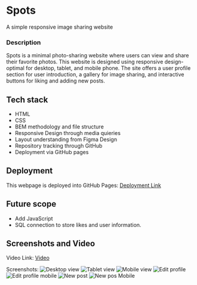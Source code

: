 # Spots

A simple responsive image sharing website

### Description

Spots is a minimal photo-sharing website where users can view and share their favorite photos. This website is designed using responsive design- optimal for desktop, tablet, and mobile phone. The site offers a user profile section for user introduction, a gallery for image sharing, and interactive buttons for liking and adding new posts.

## Tech stack

- HTML
- CSS
- BEM methodology and file structure
- Responsive Design through media quieries
- Layout understanding from Figma Design
- Repository tracking through GitHub
- Deployment via GitHub pages

## Deployment

This webpage is deployed into GitHub Pages: [Deployment Link](https://prakruthin.github.io/se_project_spots/index.html)

## Future scope

- Add JavaScript
- SQL connection to store likes and user information.

## Screenshots and Video

Video Link: [Video](https://drive.google.com/file/d/1W2rfSHymiSZul-9Je0l9duxUCwLcJRsN/view?usp=drive_link)

Screenshots:
<img src="./screenshots/desktop_view.png" alt="Desktop view" />
<img src="./screenshots/tablet_view.png" alt="Tablet view">
<img src="./screenshots/mobile_view.png" alt="Mobile view">
<img src="./screenshots/edit_profile.png" alt="Edit profile">
<img src="./screenshots/edit_profile_mobile.png" alt="Edit profile mobile">
<img src="./screenshots/new_post.png.png" alt="New post">
<img src="./screenshots/new_post_mobile.png" alt="New pos Mobile">
